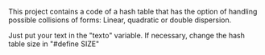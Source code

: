 This project contains a code of a hash table that has the option of handling possible collisions of forms: Linear, quadratic or double dispersion.

Just put your text in the "texto" variable. If necessary, change the hash table size in "#define SIZE"